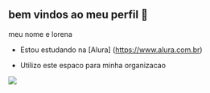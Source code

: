 ## bem vindos ao meu perfil 💙

meu nome e lorena 

- Estou estudando na [Alura] (https://www.alura.com.br)

- Utilizo este espaco para minha organizacao


![](https://media1.tenor.com/m/rJixcDrJsDwAAAAC/sleep-tired.gif)

  
